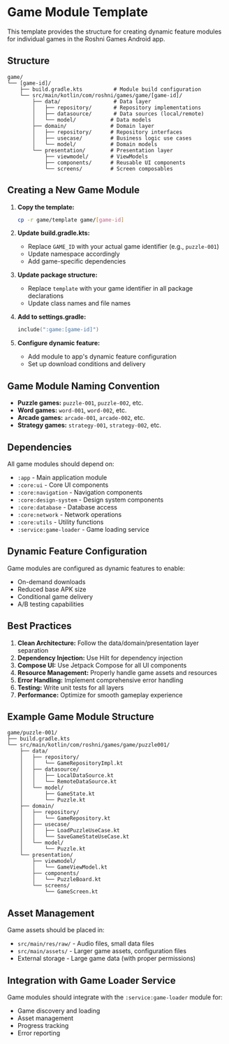 # Game Module Template

This template provides the structure for creating dynamic feature modules for individual games in the Roshni Games Android app.

## Structure

```
game/
└── [game-id]/
    ├── build.gradle.kts          # Module build configuration
    └── src/main/kotlin/com/roshni/games/game/[game-id]/
        ├── data/                 # Data layer
        │   ├── repository/       # Repository implementations
        │   ├── datasource/       # Data sources (local/remote)
        │   └── model/           # Data models
        ├── domain/              # Domain layer
        │   ├── repository/      # Repository interfaces
        │   ├── usecase/         # Business logic use cases
        │   └── model/           # Domain models
        └── presentation/        # Presentation layer
            ├── viewmodel/       # ViewModels
            ├── components/      # Reusable UI components
            └── screens/         # Screen composables
```

## Creating a New Game Module

1. **Copy the template:**
   ```bash
   cp -r game/template game/[game-id]
   ```

2. **Update build.gradle.kts:**
   - Replace `GAME_ID` with your actual game identifier (e.g., `puzzle-001`)
   - Update namespace accordingly
   - Add game-specific dependencies

3. **Update package structure:**
   - Replace `template` with your game identifier in all package declarations
   - Update class names and file names

4. **Add to settings.gradle:**
   ```kotlin
   include(":game:[game-id]")
   ```

5. **Configure dynamic feature:**
   - Add module to app's dynamic feature configuration
   - Set up download conditions and delivery

## Game Module Naming Convention

- **Puzzle games:** `puzzle-001`, `puzzle-002`, etc.
- **Word games:** `word-001`, `word-002`, etc.
- **Arcade games:** `arcade-001`, `arcade-002`, etc.
- **Strategy games:** `strategy-001`, `strategy-002`, etc.

## Dependencies

All game modules should depend on:
- `:app` - Main application module
- `:core:ui` - Core UI components
- `:core:navigation` - Navigation components
- `:core:design-system` - Design system components
- `:core:database` - Database access
- `:core:network` - Network operations
- `:core:utils` - Utility functions
- `:service:game-loader` - Game loading service

## Dynamic Feature Configuration

Game modules are configured as dynamic features to enable:
- On-demand downloads
- Reduced base APK size
- Conditional game delivery
- A/B testing capabilities

## Best Practices

1. **Clean Architecture:** Follow the data/domain/presentation layer separation
2. **Dependency Injection:** Use Hilt for dependency injection
3. **Compose UI:** Use Jetpack Compose for all UI components
4. **Resource Management:** Properly handle game assets and resources
5. **Error Handling:** Implement comprehensive error handling
6. **Testing:** Write unit tests for all layers
7. **Performance:** Optimize for smooth gameplay experience

## Example Game Module Structure

```
game/puzzle-001/
├── build.gradle.kts
└── src/main/kotlin/com/roshni/games/game/puzzle001/
    ├── data/
    │   ├── repository/
    │   │   └── GameRepositoryImpl.kt
    │   ├── datasource/
    │   │   ├── LocalDataSource.kt
    │   │   └── RemoteDataSource.kt
    │   └── model/
    │       ├── GameState.kt
    │       └── Puzzle.kt
    ├── domain/
    │   ├── repository/
    │   │   └── GameRepository.kt
    │   ├── usecase/
    │   │   ├── LoadPuzzleUseCase.kt
    │   │   └── SaveGameStateUseCase.kt
    │   └── model/
    │       └── Puzzle.kt
    └── presentation/
        ├── viewmodel/
        │   └── GameViewModel.kt
        ├── components/
        │   └── PuzzleBoard.kt
        └── screens/
            └── GameScreen.kt
```

## Asset Management

Game assets should be placed in:
- `src/main/res/raw/` - Audio files, small data files
- `src/main/assets/` - Larger game assets, configuration files
- External storage - Large game data (with proper permissions)

## Integration with Game Loader Service

Game modules should integrate with the `:service:game-loader` module for:
- Game discovery and loading
- Asset management
- Progress tracking
- Error reporting